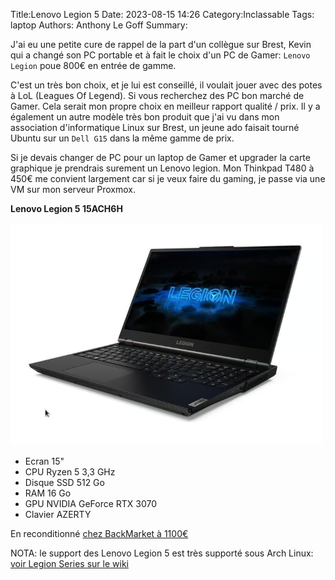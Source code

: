 Title:Lenovo Legion 5
Date: 2023-08-15 14:26
Category:Inclassable
Tags: laptop
Authors: Anthony Le Goff
Summary:

J'ai eu une petite cure de rappel de la part d'un collègue sur Brest, Kevin qui a changé son PC portable et à fait le choix d'un PC de Gamer: `Lenovo Legion` poue 800€ en entrée de gamme.

C'est un très bon choix, et je lui est conseillé, il voulait jouer avec des potes à LoL (Leagues Of Legend). Si vous recherchez des PC bon marché de Gamer. Cela serait mon propre choix en meilleur rapport qualité / prix. Il y a également un autre modèle très bon produit que j'ai vu dans mon association d'informatique Linux sur Brest, un jeune ado faisait tourné Ubuntu sur un `Dell G15` dans la même gamme de prix.

Si je devais changer de PC pour un laptop de Gamer et upgrader la carte graphique je prendrais surement un Lenovo legion. Mon Thinkpad T480 à 450€ me convient largement car si je veux faire du gaming, je passe via une VM sur mon serveur Proxmox.

**Lenovo Legion 5 15ACH6H** 

![legion](images/legion.png)

* Ecran 15" 
* CPU Ryzen 5 3,3 GHz 
* Disque SSD 512 Go
* RAM 16 Go
* GPU NVIDIA GeForce RTX 3070
* Clavier AZERTY

En reconditionné [chez BackMarket à 1100€](https://www.backmarket.fr/fr-fr/p/lenovo-legion-5-15ach6h-15-ryzen-5-33-ghz-ssd-512-go-16-go-nvidia-geforce-rtx-3070-azerty-francais/d5770e67-f1b2-481b-9c1e-70d88ee7a74f#l=12)


NOTA: le support des Lenovo Legion 5 est très supporté sous Arch Linux: [voir Legion Series sur le wiki](https://wiki.archlinux.org/title/Laptop/Lenovo#Legion_series)